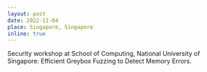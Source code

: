 ```yaml
---
layout: post
date: 2022-11-04
place: Singapore, Singapore
inline: true
---
```


Security workshop at School of Computing, National University of Singapore: Efficient Greybox Fuzzing to Detect Memory Errors.